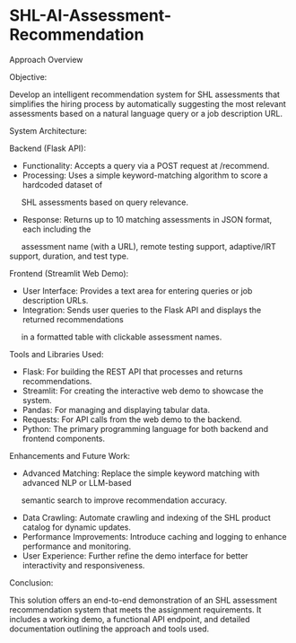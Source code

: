 # SHL-AI-Assessment-Recommendation

Approach Overview

Objective:

Develop an intelligent recommendation system for SHL assessments that simplifies the hiring process by automatically suggesting the most relevant assessments based on a natural language query or a job description URL.

System Architecture:

Backend (Flask API):

- Functionality: Accepts a query via a POST request at /recommend.
- Processing: Uses a simple keyword-matching algorithm to score a hardcoded dataset of

`   `SHL assessments based on query relevance.

- Response: Returns up to 10 matching assessments in JSON format, each including the

`   `assessment name (with a URL), remote testing support, adaptive/IRT support, duration,    and test type.

Frontend (Streamlit Web Demo):

- User Interface: Provides a text area for entering queries or job description URLs.
- Integration: Sends user queries to the Flask API and displays the returned recommendations

`   `in a formatted table with clickable assessment names.

Tools and Libraries Used:

- Flask: For building the REST API that processes and returns recommendations.
- Streamlit: For creating the interactive web demo to showcase the system.
- Pandas: For managing and displaying tabular data.
- Requests: For API calls from the web demo to the backend.
- Python: The primary programming language for both backend and frontend components.

Enhancements and Future Work:

- Advanced Matching: Replace the simple keyword matching with advanced NLP or LLM-based

`   `semantic search to improve recommendation accuracy.

- Data Crawling: Automate crawling and indexing of the SHL product catalog for dynamic updates.
- Performance Improvements: Introduce caching and logging to enhance performance and monitoring.
- User Experience: Further refine the demo interface for better interactivity and responsiveness.

Conclusion:

This solution offers an end-to-end demonstration of an SHL assessment recommendation system that meets the assignment requirements. It includes a working demo, a functional API endpoint, and detailed documentation outlining the approach and tools used.
